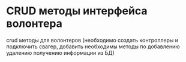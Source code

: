 # CRUD методы интерфейса волонтера

crud методы для волонтеров (необходимо создать контроллеры и подключить свагер, добавить необходимы методы по добавлению
удалению получению информации из БД)